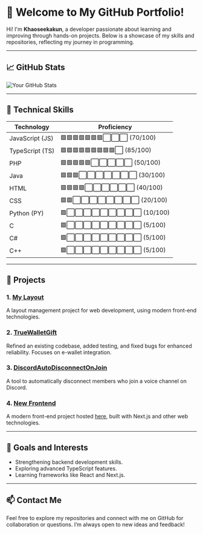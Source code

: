 # 👋 Welcome to My GitHub Portfolio!

Hi! I'm **Khaoseekakun**, a developer passionate about learning and improving through hands-on projects. Below is a showcase of my skills and repositories, reflecting my journey in programming.

---

## 📈 GitHub Stats

![Your GitHub Stats](https://github-readme-stats.vercel.app/api?username=khaoseekakun&show_icons=true&theme=radical)

---

## 🔧 **Technical Skills**

| **Technology** | **Proficiency** |
|-----------------|-----------------|
| JavaScript (JS) | 🟩🟩🟩🟩🟩🟩🟩⬜⬜⬜ (70/100) |
| TypeScript (TS) | 🟩🟩🟩🟩🟩🟩🟩🟩🟩⬜ (85/100) |
| PHP             | 🟩🟩🟩🟩🟩⬜⬜⬜⬜⬜ (50/100) |
| Java            | 🟩🟩🟩⬜⬜⬜⬜⬜⬜⬜ (30/100) |
| HTML            | 🟩🟩🟩🟩⬜⬜⬜⬜⬜⬜ (40/100) |
| CSS             | 🟩🟩⬜⬜⬜⬜⬜⬜⬜⬜ (20/100) |
| Python (PY)     | 🟩⬜⬜⬜⬜⬜⬜⬜⬜⬜ (10/100) |
| C               | 🟩⬜⬜⬜⬜⬜⬜⬜⬜⬜ (5/100) |
| C#              | 🟩⬜⬜⬜⬜⬜⬜⬜⬜⬜ (5/100) |
| C++             | 🟩⬜⬜⬜⬜⬜⬜⬜⬜⬜ (5/100) |

---

## 🚀 **Projects**

### 1. **[My Layout](https://github.com/Khaoseekakun/my-layout)**
A layout management project for web development, using modern front-end technologies.

### 2. **[TrueWalletGift](https://github.com/Khaoseekakun/TrueWalletGift)**
Refined an existing codebase, added testing, and fixed bugs for enhanced reliability. Focuses on e-wallet integration.

### 3. **[DiscordAutoDisconnectOnJoin](https://github.com/Khaoseekakun/DiscordAutoDisconnectOnJoin)**
A tool to automatically disconnect members who join a voice channel on Discord.

### 4. **[New Frontend](https://github.com/Khaoseekakun/new-frontend)**
A modern front-end project hosted [here](https://new-frontend-three.vercel.app), built with Next.js and other web technologies.

---

## 🌟 **Goals and Interests**

- Strengthening backend development skills.
- Exploring advanced TypeScript features.
- Learning frameworks like React and Next.js.

---

## 📫 **Contact Me**

Feel free to explore my repositories and connect with me on GitHub for collaboration or questions. I’m always open to new ideas and feedback!
